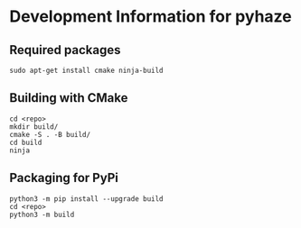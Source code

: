 # Development Information for pyhaze

## Required packages

```shell
sudo apt-get install cmake ninja-build
```

## Building with CMake

```shell
cd <repo>
mkdir build/
cmake -S . -B build/
cd build
ninja
```

## Packaging for PyPi

```shell
python3 -m pip install --upgrade build
cd <repo>
python3 -m build
```



